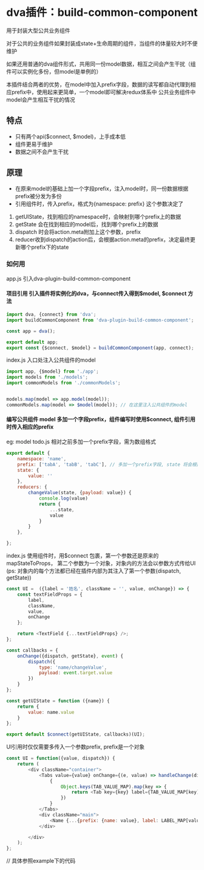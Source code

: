 # dva插件：build-common-component

用于封装大型公共业务组件

对于公共的业务组件如果封装成state+生命周期的组件，当组件的体量较大时不便维护

如果还用普通的dva组件形式，共用同一份model数据，相互之间会产生干扰（组件可以实例化多份，但model是单例的）

本插件结合两者的优势，在model中加入prefix字段，数据的读写都自动代理到相应prefix中，使用起来更简单，一个model即可解决redux体系中
公共业务组件中model会产生相互干扰的情况


## 特点
- 只有两个api($connect, $model)，上手成本低
- 组件更易于维护
- 数据之间不会产生干扰

## 原理

- 在原来model的基础上加一个字段prefix，注入model时，同一份数据根据prefix被分发为多份
- 引用组件时，传入prefix，格式为{namespace: prefix} 这个参数决定了
 1. getUIState，找到相应的namespace时，会映射到哪个prefix上的数据
 2. getState 会在找到相应的model后，找到哪个prefix上的数据
 2. dispatch 时会将action.meta附加上这个参数，prefix
 3. reducer收到dispatch的action后，会根据action.meta的prefix，决定最终更新哪个prefix下的state

### 如何用
app.js 引入dva-plugin-build-common-component

#### 项目引用 引入插件将实例化的dva，与connect传入得到$model, $connect 方法
```js
import dva, {connect} from 'dva';
import buildCommonComponent from 'dva-plugin-build-common-component';

const app = dva();

export default app;
export const {$connect, $model} = buildCommonComponent(app, connect);

```

index.js 入口处注入公共组件的model
```javascript
import app, {$model} from './app';
import models from './models';
import commonModels from './commonModels';


models.map(model => app.model(model));
commonModels.map(model => $model(model)); // 在这里注入公共组件的model
```

#### 编写公共组件 model 多加一个字段prefix，组件编写时使用$connect, 组件引用时传入相应的prefix
eg: 
model todo.js 相对之前多加一个prefix字段，需为数组格式
```javascript
export default {
    namespace: 'name',
    prefix: ['tabA', 'tabB', 'tabC'], // 多加一个prefix字段, state 将会根据该字段被分发为多份
    state: {
        value: ''
    },
    reducers: {
        changeValue(state, {payload: value}) {
            console.log(value)
            return {
                ...state,
                value
            }
        }
    },

};
```

index.js 使用组件时，用$connect 包裹，第一个参数还是原来的mapStateToProps，
第二个参数为一个对象，对象内的方法会以参数方式传给UI
(ps: 对象内的每个方法都已经在插件内部为其注入了第一个参数{dispatch, getState))
```js
const UI =  ({label = '姓名', className = '', value, onChange}) => {
    const textFieldProps = {
        label,
        className,
        value,
        onChange
    };

    return <TextField {...textFieldProps} />;
};

const callbacks = {
    onChange({dispatch, getState}, event) {
        dispatch({
            type: 'name/changeValue',
            payload: event.target.value
        })
    }
};

const getUIState = function ({name}) {
    return {
        value: name.value
    }
};

export default $connect(getUIState, callbacks)(UI);


```
 
 UI引用时仅仅需要多传入一个参数prefix, prefix是一个对象
```js
const UI = function({value, dispatch}) {
    return (
        <div className="container">
            <Tabs value={value} onChange={(e, value) => handleChange(dispatch, value)}>
                {
                    Object.keys(TAB_VALUE_MAP).map(key => {
                        return <Tab key={key} label={TAB_VALUE_MAP[key]} value={key} />
                    })
                }
            </Tabs>
            <div className="main">
                <Name {...{prefix: {name: value}, label: LABEL_MAP[value]}}/>
            </div>

        </div>
    );
};
```

// 具体参照example下的代码
